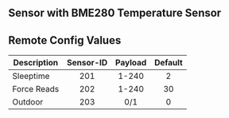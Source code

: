 ## Sensor with BME280 Temperature Sensor

## Remote Config Values

| Description       | Sensor-ID          | Payload  |  Default |
| ------------- |:-------------:|:-----:|:-----:
| Sleeptime     | 201 | 1-240 | 2 |
| Force Reads      | 202      |   1-240 | 30 |
| Outdoor | 203      |    0/1 | 0 |
